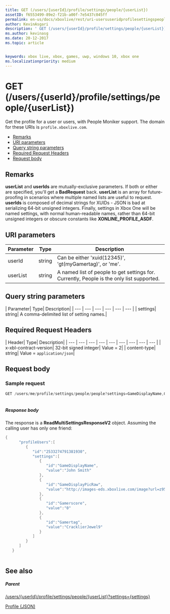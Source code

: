 ```yaml
---
title: GET (/users/{userId}/profile/settings/people/{userList})
assetID: f6553499-89e2-f21b-a00f-7e5437c045ff
permalink: en-us/docs/xboxlive/rest/uri-usersuseridprofilesettingspeopleuserlistget.html
author: KevinAsgari
description: ' GET (/users/{userId}/profile/settings/people/{userList})'
ms.author: kevinasg
ms.date: 20-12-2017
ms.topic: article


keywords: xbox live, xbox, games, uwp, windows 10, xbox one
ms.localizationpriority: medium
---
```



# GET (/users/{userId}/profile/settings/people/{userList})
Get the profile for a user or users, with People Moniker support. 
The domain for these URIs is `profile.xboxlive.com`.
 
  * [Remarks](#ID4EV)
  * [URI parameters](#ID4EKB)
  * [Query string parameters](#ID4EVB)
  * [Required Request Headers](#ID4EQC)
  * [Request body](#ID4E2D)
 
<a id="ID4EV"></a>

 
## Remarks
 
**userList** and **userIds** are mutually-exclusive parameters. If both or either are specified, you'll get a **BadRequest** back. **userList** is an array for future-proofing in scenarios where multiple named lists are useful to request. **userIds** is composed of decimal strings for XUIDs - JSON is bad at serializing 64-bit unsigned integers. Finally, settings in Xbox One will be named settings, with normal human-readable names, rather than 64-bit unsigned integers or obscure constants like **XONLINE_PROFILE_ASDF**.
  
<a id="ID4EKB"></a>

 
## URI parameters
 
| Parameter| Type| Description| 
| --- | --- | --- | 
| userId| string| Can be either 'xuid(12345)', 'gt(myGamertag)', or 'me'.| 
| userList| string| A named list of people to get settings for. Currently, People is the only list supported.| 
  
<a id="ID4EVB"></a>

 
## Query string parameters
 
| Parameter| Type| Description| 
| --- | --- | --- | --- | --- | --- | 
| settings| string| A comma-delimited list of setting names.| 
  
<a id="ID4EQC"></a>

 
## Required Request Headers
 
| Header| Type| Description| 
| --- | --- | --- | --- | --- | --- | --- | --- | --- | 
| x-xbl-contract-version| 32-bit signed integer| Value = 2| 
| content-type| string| Value = <code>application/json</code>| 
  
<a id="ID4E2D"></a>

 
## Request body
 
<a id="ID4EBE"></a>

 
### Sample request
 

```cpp
GET /users/me/profile/settings/people/people?settings=GameDisplayName,GameDisplayPicRaw,Gamerscore,Gamertag
      
```

  
<a id="ID4EKE"></a>

  
 
<a id="ID4EME"></a>

 
##### Response body 
The response is a **ReadMultiSettingsResponseV2** object. Assuming the calling user has only one friend:
  

```cpp
{
      "profileUsers":[
         {
            "id":"2533274791381930",
            "settings":[
               {
                  "id":"GameDisplayName",
                  "value":"John Smith"
               },
               {
                  "id":"GameDisplayPicRaw",
                  "value":"http://images-eds.xboxlive.com/image?url=z951ykn43p4FqWbbFvR2Ec.8vbDhj8G2Xe7JngaTToBrrCmIEEXHC9UNrdJ6P7KIN0gxC2r1YECCd3mf2w1FDdmFCpSokJWa2z7xtVrlzOyVSc6pPRdWEXmYtpS2xE4F&format=png&w=64&h=64"
               },
               {
                  "id":"Gamerscore",
                  "value":"0"
               },
               {
                  "id":"Gamertag",
                  "value":"CracklierJewel9"
               }
            ]
         }
      ]
   }
         
```

   
<a id="ID4E3E"></a>

 
## See also
 
<a id="ID4E5E"></a>

 
##### Parent 

[/users/{userId}/profile/settings/people/{userList}?settings={settings}](uri-usersuseridprofilesettingspeopleuserlist.md)

 [Profile (JSON)](../../json/json-profile.md)

   
